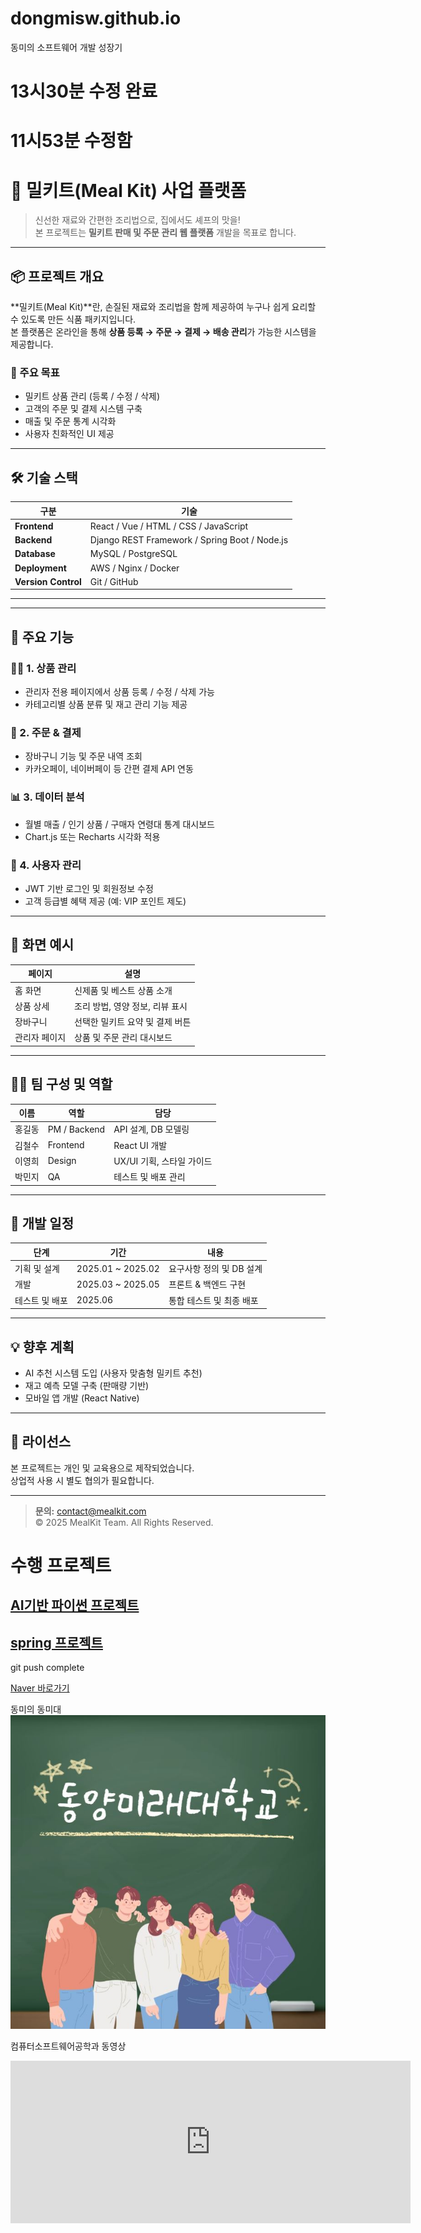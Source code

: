 # dongmisw.github.io
동미의 소프트웨어 개발 성장기
# 13시30분 수정 완료
# 11시53분 수정함

# 🥗 밀키트(Meal Kit) 사업 플랫폼

> 신선한 재료와 간편한 조리법으로, 집에서도 셰프의 맛을!  
> 본 프로젝트는 **밀키트 판매 및 주문 관리 웹 플랫폼** 개발을 목표로 합니다.

---

## 📦 프로젝트 개요

**밀키트(Meal Kit)**란, 손질된 재료와 조리법을 함께 제공하여 누구나 쉽게 요리할 수 있도록 만든 식품 패키지입니다.  
본 플랫폼은 온라인을 통해 **상품 등록 → 주문 → 결제 → 배송 관리**가 가능한 시스템을 제공합니다.

### 🎯 주요 목표
- 밀키트 상품 관리 (등록 / 수정 / 삭제)
- 고객의 주문 및 결제 시스템 구축
- 매출 및 주문 통계 시각화
- 사용자 친화적인 UI 제공

---

## 🛠️ 기술 스택

| 구분 | 기술 |
|------|------|
| **Frontend** | React / Vue / HTML / CSS / JavaScript |
| **Backend** | Django REST Framework / Spring Boot / Node.js |
| **Database** | MySQL / PostgreSQL |
| **Deployment** | AWS / Nginx / Docker |
| **Version Control** | Git / GitHub |

---


---

## 🚀 주요 기능

### 👨‍🍳 1. 상품 관리
- 관리자 전용 페이지에서 상품 등록 / 수정 / 삭제 가능  
- 카테고리별 상품 분류 및 재고 관리 기능 제공

### 🛒 2. 주문 & 결제
- 장바구니 기능 및 주문 내역 조회
- 카카오페이, 네이버페이 등 간편 결제 API 연동

### 📊 3. 데이터 분석
- 월별 매출 / 인기 상품 / 구매자 연령대 통계 대시보드
- Chart.js 또는 Recharts 시각화 적용

### 🧾 4. 사용자 관리
- JWT 기반 로그인 및 회원정보 수정
- 고객 등급별 혜택 제공 (예: VIP 포인트 제도)

---

## 📸 화면 예시

| 페이지 | 설명 |
|--------|------|
| 홈 화면 | 신제품 및 베스트 상품 소개 |
| 상품 상세 | 조리 방법, 영양 정보, 리뷰 표시 |
| 장바구니 | 선택한 밀키트 요약 및 결제 버튼 |
| 관리자 페이지 | 상품 및 주문 관리 대시보드 |

---

## 🧑‍💻 팀 구성 및 역할

| 이름 | 역할 | 담당 |
|------|------|------|
| 홍길동 | PM / Backend | API 설계, DB 모델링 |
| 김철수 | Frontend | React UI 개발 |
| 이영희 | Design | UX/UI 기획, 스타일 가이드 |
| 박민지 | QA | 테스트 및 배포 관리 |

---

## 📅 개발 일정

| 단계 | 기간 | 내용 |
|------|------|------|
| 기획 및 설계 | 2025.01 ~ 2025.02 | 요구사항 정의 및 DB 설계 |
| 개발 | 2025.03 ~ 2025.05 | 프론트 & 백엔드 구현 |
| 테스트 및 배포 | 2025.06 | 통합 테스트 및 최종 배포 |

---

## 💡 향후 계획
- AI 추천 시스템 도입 (사용자 맞춤형 밀키트 추천)
- 재고 예측 모델 구축 (판매량 기반)
- 모바일 앱 개발 (React Native)

---

## 🧾 라이선스
본 프로젝트는 개인 및 교육용으로 제작되었습니다.  
상업적 사용 시 별도 협의가 필요합니다.

---

> **문의:** contact@mealkit.com  
> © 2025 MealKit Team. All Rights Reserved.







# 수행 프로젝트
## [AI기반 파이썬 프로젝트](https://dongmisw.github.io/helloworld)
## [spring 프로젝트](https://dongmisw.github.io/helloworld)

git push complete

[Naver 바로가기](https://www.naver.com)<br>

동미의 동미대<br>
<img src="dm.JPG"/><br>


컴퓨터소프트웨어공학과 동영상 <br>
<iframe width="640" height="260" src="https://www.youtube.com/embed/jsRqtnGOavk" title="[DMU]컴퓨터소프트웨어학과의 모든 것 A to Z🙋🏻🙋🏻‍♂️Speedy Q&amp;A" frameborder="0" allow="accelerometer; autoplay; clipboard-write; encrypted-media; gyroscope; picture-in-picture; web-share" allowfullscreen></iframe>
